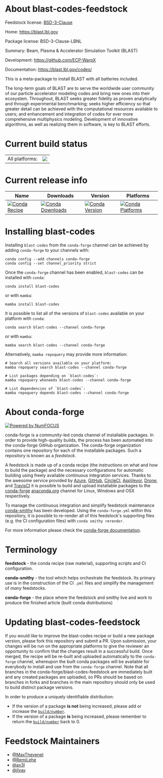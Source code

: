 About blast-codes-feedstock
===========================

Feedstock license: [BSD-3-Clause](https://github.com/conda-forge/blast-codes-feedstock/blob/main/LICENSE.txt)

Home: https://blast.lbl.gov

Package license: BSD-3-Clause-LBNL

Summary: Beam, Plasma & Accelerator Simulation Toolkit (BLAST)

Development: https://github.com/ECP-WarpX

Documentation: https://blast.lbl.gov/codes/

This is a meta-package to install BLAST with all batteries included.

The long-term goals of BLAST are to serve the worldwide user community
of our particle accelerator modeling codes and bring new ones into their
ecosystem. Throughout, BLAST seeks greater fidelity as proven analytically
and through experimental benchmarking; seeks higher efficiency so that
greater detail can be achieved with the computational resources available
to users; and enhancement and integration of codes for ever more
comprehensive multiphysics modeling. Development of innovative algorithms,
as well as realizing them in software, is key to BLAST efforts.


Current build status
====================


<table><tr><td>All platforms:</td>
    <td>
      <a href="https://dev.azure.com/conda-forge/feedstock-builds/_build/latest?definitionId=20971&branchName=main">
        <img src="https://dev.azure.com/conda-forge/feedstock-builds/_apis/build/status/blast-codes-feedstock?branchName=main">
      </a>
    </td>
  </tr>
</table>

Current release info
====================

| Name | Downloads | Version | Platforms |
| --- | --- | --- | --- |
| [![Conda Recipe](https://img.shields.io/badge/recipe-blast--codes-green.svg)](https://anaconda.org/conda-forge/blast-codes) | [![Conda Downloads](https://img.shields.io/conda/dn/conda-forge/blast-codes.svg)](https://anaconda.org/conda-forge/blast-codes) | [![Conda Version](https://img.shields.io/conda/vn/conda-forge/blast-codes.svg)](https://anaconda.org/conda-forge/blast-codes) | [![Conda Platforms](https://img.shields.io/conda/pn/conda-forge/blast-codes.svg)](https://anaconda.org/conda-forge/blast-codes) |

Installing blast-codes
======================

Installing `blast-codes` from the `conda-forge` channel can be achieved by adding `conda-forge` to your channels with:

```
conda config --add channels conda-forge
conda config --set channel_priority strict
```

Once the `conda-forge` channel has been enabled, `blast-codes` can be installed with `conda`:

```
conda install blast-codes
```

or with `mamba`:

```
mamba install blast-codes
```

It is possible to list all of the versions of `blast-codes` available on your platform with `conda`:

```
conda search blast-codes --channel conda-forge
```

or with `mamba`:

```
mamba search blast-codes --channel conda-forge
```

Alternatively, `mamba repoquery` may provide more information:

```
# Search all versions available on your platform:
mamba repoquery search blast-codes --channel conda-forge

# List packages depending on `blast-codes`:
mamba repoquery whoneeds blast-codes --channel conda-forge

# List dependencies of `blast-codes`:
mamba repoquery depends blast-codes --channel conda-forge
```


About conda-forge
=================

[![Powered by
NumFOCUS](https://img.shields.io/badge/powered%20by-NumFOCUS-orange.svg?style=flat&colorA=E1523D&colorB=007D8A)](https://numfocus.org)

conda-forge is a community-led conda channel of installable packages.
In order to provide high-quality builds, the process has been automated into the
conda-forge GitHub organization. The conda-forge organization contains one repository
for each of the installable packages. Such a repository is known as a *feedstock*.

A feedstock is made up of a conda recipe (the instructions on what and how to build
the package) and the necessary configurations for automatic building using freely
available continuous integration services. Thanks to the awesome service provided by
[Azure](https://azure.microsoft.com/en-us/services/devops/), [GitHub](https://github.com/),
[CircleCI](https://circleci.com/), [AppVeyor](https://www.appveyor.com/),
[Drone](https://cloud.drone.io/welcome), and [TravisCI](https://travis-ci.com/)
it is possible to build and upload installable packages to the
[conda-forge](https://anaconda.org/conda-forge) [anaconda.org](https://anaconda.org/)
channel for Linux, Windows and OSX respectively.

To manage the continuous integration and simplify feedstock maintenance
[conda-smithy](https://github.com/conda-forge/conda-smithy) has been developed.
Using the ``conda-forge.yml`` within this repository, it is possible to re-render all of
this feedstock's supporting files (e.g. the CI configuration files) with ``conda smithy rerender``.

For more information please check the [conda-forge documentation](https://conda-forge.org/docs/).

Terminology
===========

**feedstock** - the conda recipe (raw material), supporting scripts and CI configuration.

**conda-smithy** - the tool which helps orchestrate the feedstock.
                   Its primary use is in the construction of the CI ``.yml`` files
                   and simplify the management of *many* feedstocks.

**conda-forge** - the place where the feedstock and smithy live and work to
                  produce the finished article (built conda distributions)


Updating blast-codes-feedstock
==============================

If you would like to improve the blast-codes recipe or build a new
package version, please fork this repository and submit a PR. Upon submission,
your changes will be run on the appropriate platforms to give the reviewer an
opportunity to confirm that the changes result in a successful build. Once
merged, the recipe will be re-built and uploaded automatically to the
`conda-forge` channel, whereupon the built conda packages will be available for
everybody to install and use from the `conda-forge` channel.
Note that all branches in the conda-forge/blast-codes-feedstock are
immediately built and any created packages are uploaded, so PRs should be based
on branches in forks and branches in the main repository should only be used to
build distinct package versions.

In order to produce a uniquely identifiable distribution:
 * If the version of a package **is not** being increased, please add or increase
   the [``build/number``](https://docs.conda.io/projects/conda-build/en/latest/resources/define-metadata.html#build-number-and-string).
 * If the version of a package **is** being increased, please remember to return
   the [``build/number``](https://docs.conda.io/projects/conda-build/en/latest/resources/define-metadata.html#build-number-and-string)
   back to 0.

Feedstock Maintainers
=====================

* [@MaxThevenet](https://github.com/MaxThevenet/)
* [@RemiLehe](https://github.com/RemiLehe/)
* [@ax3l](https://github.com/ax3l/)
* [@jlvay](https://github.com/jlvay/)

